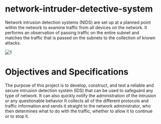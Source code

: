 # network-intruder-detective-system
Network intrusion detection systems (NIDS) are set up at a planned point within the network to examine traffic from all devices on the network. It performs an observation of passing traffic on the entire subnet and matches the traffic that is passed on the subnets to the collection of known attacks.

![1](https://user-images.githubusercontent.com/89599490/206913698-f457bf77-cf3d-41a6-9e3b-56b1d0e3d320.png)

# Objectives and Specifications

The purpose of this project is to develop, construct, and test a reliable and secure intrusion detection system (IDS) that can be used to safeguard any type of network. It can also quickly notify the administration of the intrusion or any questionable behavior It collects all of the different protocols and traffic information and sends it straight to the network administrator, who then determines what to do with the traffic, whether to allow it to continue or to stop it.
